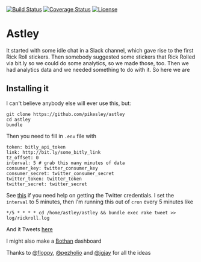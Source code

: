 [![Build Status](http://img.shields.io/travis/pikesley/astley.svg?style=flat-square)](https://travis-ci.org/pikesley/astley)
[![Coverage Status](http://img.shields.io/coveralls/pikesley/astley.svg?style=flat-square)](https://coveralls.io/r/pikesley/astley)
[![License](http://img.shields.io/:license-mit-blue.svg?style=flat-square)](http://pikesley.mit-license.org)

# Astley

It started with some idle chat in a Slack channel, which gave rise to the first Rick Roll stickers. Then somebody suggested some stickers that Rick Rolled via bit.ly so we could do some analytics, so we made those, too. Then we had analytics data and we needed something to do with it. So here we are

## Installing it

I can't believe anybody else will ever use this, but:

    git clone https://github.com/pikesley/astley
    cd astley
    bundle

Then you need to fill in `.env` file with

    token: bitly_api_token
    link: http://bit.ly/some_bitly_link
    tz_offset: 0
    interval: 5 # grab this many minutes of data
    consumer_key: twitter_consumer_key
    consumer_secret: twitter_consumer_secret
    twitter_token: twitter_token
    twitter_secret: twitter_secret

See [this](https://github.com/twitter/twurl/blob/master/README) if you need help on getting the Twitter credentials. I set the `interval` to 5 minutes, then I'm running this out of `cron` every 5 minutes like

    */5 * * * *	cd /home/astley/astley && bundle exec rake tweet >> log/rickroll.log

And it Tweets [here](https://twitter.com/rick_roll_bot)

I might also make a [Bothan](https://bothan.io/) dashboard

Thanks to [@floppy](https://twitter.com/floppy), [@pezholio](https://twitter.com/pezholio) and [@jgjay](https://twitter.com/jgjay) for all the ideas
